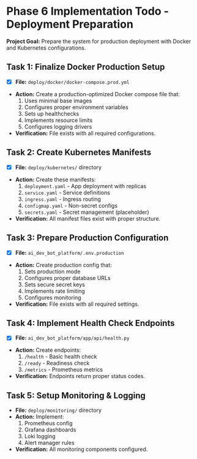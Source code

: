 # Phase 6 Implementation Todo - Deployment Preparation

**Project Goal:** Prepare the system for production deployment with Docker and Kubernetes configurations.

## Task 1: Finalize Docker Production Setup
- [x] **File:** `deploy/docker/docker-compose.prod.yml`
- **Action:** Create a production-optimized Docker compose file that:
  1. Uses minimal base images
  2. Configures proper environment variables
  3. Sets up healthchecks
  4. Implements resource limits
  5. Configures logging drivers
- **Verification:** File exists with all required configurations.

## Task 2: Create Kubernetes Manifests
- [x] **File:** `deploy/kubernetes/` directory
- **Action:** Create these manifests:
  1. `deployment.yaml` - App deployment with replicas
  2. `service.yaml` - Service definitions
  3. `ingress.yaml` - Ingress routing
  4. `configmap.yaml` - Non-secret configs
  5. `secrets.yaml` - Secret management (placeholder)
- **Verification:** All manifest files exist with proper structure.

## Task 3: Prepare Production Configuration
- [x] **File:** `ai_dev_bot_platform/.env.production`
- **Action:** Create production config that:
  1. Sets production mode
  2. Configures proper database URLs
  3. Sets secure secret keys
  4. Implements rate limiting
  5. Configures monitoring
- **Verification:** File exists with all required settings.

## Task 4: Implement Health Check Endpoints
- [x] **File:** `ai_dev_bot_platform/app/api/health.py`
- **Action:** Create endpoints:
  1. `/health` - Basic health check
  2. `/ready` - Readiness check
  3. `/metrics` - Prometheus metrics
- **Verification:** Endpoints return proper status codes.

## Task 5: Setup Monitoring & Logging
- **File:** `deploy/monitoring/` directory
- **Action:** Implement:
  1. Prometheus config
  2. Grafana dashboards
  3. Loki logging
  4. Alert manager rules
- **Verification:** All monitoring components configured.